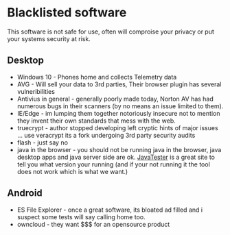 # Blacklisted software
This software is not safe for use, often will comproise your privacy or put your systems security at risk.

## Desktop
 * Windows 10 - Phones home and collects Telemetry data
 * AVG - Will sell your data to 3rd parties, Their browser plugin has several vulneribilities
 * Antivius in general - generally poorly made today, Norton AV has had numerous bugs in their scanners (by no means an issue limited to them).
 * IE/Edge - im lumping them together notoriously insecure not to mention they invent their own standards that mess with the web.
 * truecrypt - author stopped developing left cryptic hints of major issues ... use veracrypt its a fork undergoing 3rd party security audits
 * flash - just say no
 * java in the browser - you should not be running java in the browser, java desktop apps and java server side are ok.  [JavaTester](http://javatester.org/version.html) is a great site to tell you what version your running (and if your not running it the tool does not work which is what we want.)

## Android
 * ES File Explorer - once a great software, its bloated ad filled and i suspect some tests will say calling home too.
 * owncloud - they want $$$ for an opensource product
